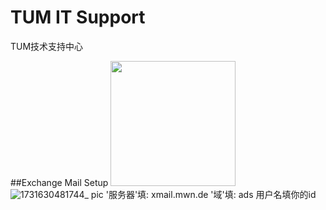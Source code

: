 # TUM IT Support
TUM技术支持中心

##Exchange Mail Setup
<img src="https://user-images.githubusercontent.com/33310255/131633134-acf8d05c-5274-4a2c-b846-511ad35062d8.jpg" width=200px/>
<br>
![1731630481744_ pic](https://user-images.githubusercontent.com/33310255/131633134-acf8d05c-5274-4a2c-b846-511ad35062d8.jpg)
'服务器'填:
xmail.mwn.de 
'域'填: ads 
用户名填你的id
